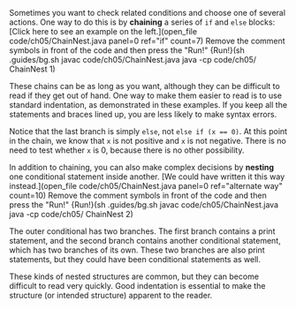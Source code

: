 Sometimes you want to check related conditions and choose one of several actions. One way to do this is by **chaining** a series of `if` and `else` blocks: [Click here to see an example on the left.](open_file code/ch05/ChainNest.java panel=0 ref="if" count=7) Remove the comment symbols in front of the code and then press the "Run!"
{Run!}(sh .guides/bg.sh javac code/ch05/ChainNest.java java -cp code/ch05/ ChainNest 1)



These chains can be as long as you want, although they can be difficult to read if they get out of hand. One way to make them easier to read is to use standard indentation, as demonstrated in these examples. If you keep all the statements and braces lined up, you are less likely to make syntax errors.

Notice that the last branch is simply `else`, not `else if (x == 0)`. At this point in the chain, we know that `x` is not positive and `x` is not negative. There is no need to test whether `x` is 0, because there is no other possibility.


In addition to chaining, you can also make complex decisions by **nesting** one conditional statement inside another. [We could have written it this way instead.](open_file code/ch05/ChainNest.java panel=0 ref="alternate way" count=10) Remove the comment symbols in front of the code and then press the "Run!"
{Run!}(sh .guides/bg.sh javac code/ch05/ChainNest.java java -cp code/ch05/ ChainNest 2)


The outer conditional has two branches. The first branch contains a print statement, and the second branch contains another conditional statement, which has two branches of its own. These two branches are also print statements, but they could have been conditional statements as well.


These kinds of nested structures are common, but they can become difficult to read very quickly. Good indentation is essential to make the structure (or intended structure) apparent to the reader.
